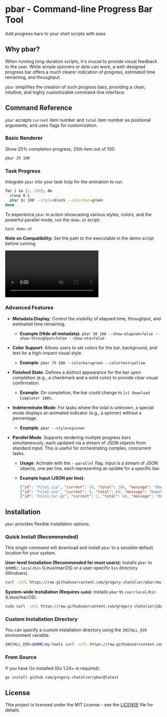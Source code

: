 # pbar - Command-line Progress Bar Tool

Add progress bars to your shell scripts with ease

## Why pbar?

When running long-duration scripts, it's crucial to provide visual feedback to the user. While simple spinners or dots can work, a well-designed progress bar offers a much clearer indication of progress, estimated time remaining, and throughput.

`pbar` simplifies the creation of such progress bars, providing a clean, intuitive, and highly customizable command-line interface.

## Command Reference

`pbar` accepts `current` item number and `total` item number as positional arguments, and uses flags for customization.

### Basic Renderer

Show 25% completion progress, 25th item out of 100.

```bash
pbar 25 100
```

### Task Progress

Integrate `pbar` into your task loop for the animation to run.

```bash
for i in {1..100}; do
  sleep 0.1
  pbar $i 100 --style=block --colorbar=green
done
```

To experience `pbar` in action showcasing various styles, colors, and the powerful parallel mode, run the `demo.sh` script:

```bash
bash demo.sh
```

**Note on Compatibility:** Set the path to the executable in the demo script before running

<div style="display: flex; justify-content: flex-start;">
<video src="demo-record.mp4" loop autoplay muted playsinline style="max-width: 100%; height: auto;"></video>
</div>


### Advanced Features

- **Metadata Display**: Control the visibility of elapsed time, throughput, and estimated time remaining.
    - **Example (Hide all metadata)**: `pbar 50 100 --show-elapsed=false --show-throughput=false --show-eta=false`
- **Color Support**: Allows users to set colors for the bar, background, and text for a high-impact visual style.
    - **Example**: `pbar 75 100 --colorbar=green --colortext=yellow`
- **Finished State**: Defines a distinct appearance for the bar upon completion (e.g., a checkmark and a solid color) to provide clear visual confirmation.
    - **Example**: On completion, the bar could change to `[✔] Download Complete! 100%`.
- **Indeterminate Mode**: For tasks where the total is unknown, a special mode displays an animated indicator (e.g., a spinner) without a percentage.
  
    - **Example**: `pbar --style=spinner`
- **Parallel Mode**: Supports rendering multiple progress bars simultaneously, each updated via a stream of JSON objects from standard input. This is useful for orchestrating complex, concurrent tasks.
  
    - **Usage**: Activate with the `--parallel` flag. Input is a stream of JSON objects, one per line, each representing an update for a specific bar.
    - **Example Input (JSON per line)**:
      
        ```json
        {"id": "File1.zip", "current": 10, "total": 100, "message": "Downloading File1.zip", "style": "block", "colorbar": "green"}
        {"id": "File2.iso", "current": 5, "total": 80, "message": "Downloading File2.iso", "style": "block", "colorbar": "cyan"}
        {"id": "File3.tar.gz", "current": 2, "total": 60, "message": "Downloading File3.tar.gz", "style": "block", "colorbar": "magenta"}
        ```

## Installation

`pbar` provides flexible installation options.

### Quick Install (Recommended)

This single command will download and install `pbar` to a sensible default location for your system.

**User-level Installation (Recommended for most users):**
Installs `pbar` to `$HOME/.local/bin` (Linux/macOS) or a user-specific `bin` directory (Windows).

```bash
curl -sSfL https://raw.githubusercontent.com/gregory-chatelier/pbar/main/install.sh | sh
```

**System-wide Installation (Requires `sudo`):**
Installs `pbar` to `/usr/local/bin` (Linux/macOS).

```bash
sudo curl -sSfL https://raw.githubusercontent.com/gregory-chatelier/pbar/main/install.sh | sh
```

### Custom Installation Directory

You can specify a custom installation directory using the `INSTALL_DIR` environment variable:

```bash
INSTALL_DIR=$HOME/my-tools curl -sSfL https://raw.githubusercontent.com/gregory-chatelier/pbar/main/install.sh | sh
```

### From Source

If you have Go installed (Go 1.24+ is required):

```bash
go install github.com/gregory-chatelier/pbar@latest
```

## License

This project is licensed under the MIT License - see the [LICENSE](LICENSE) file for details.
